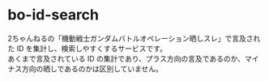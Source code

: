# bo-id-search

2ちゃんねるの「機動戦士ガンダムバトルオペレーション晒しスレ」で言及された ID を集計し、検索しやすくするサービスです。  
あくまで言及されている ID の集計であり、プラス方向の言及であるのか、マイナス方向の晒しであるのかは区別していません。
